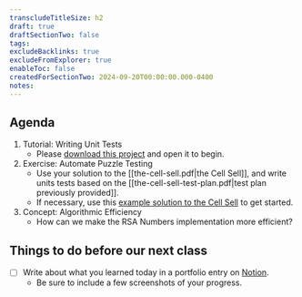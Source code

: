 ```yaml
---
transcludeTitleSize: h2
draft: true
draftSectionTwo: false
tags:
excludeBacklinks: true
excludeFromExplorer: true
enableToc: false
createdForSectionTwo: 2024-09-20T00:00:00.000-0400
notes: 
---
```

## Agenda
1. Tutorial: Writing Unit Tests
    - Please [download this project](https://github.com/lcs-rgordon/RSANumbers2024/archive/77ab56bc874b69109ddf0c991059a86ed7daab0d.zip) and open it to begin.
2. Exercise: Automate Puzzle Testing
    - Use your solution to the [[the-cell-sell.pdf|the Cell Sell]], and write units tests based on the [[the-cell-sell-test-plan.pdf|test plan previously provided]].
    - If necessary, use this [example solution to the Cell Sell](https://github.com/lcs-rgordon/CellSell2024/archive/999b1e9c76c3cbf2a8ee892fb480c93b96c2e24a.zip) to get started.
3. Concept: Algorithmic Efficiency
	- How can we make the RSA Numbers implementation more efficient?

## Things to do before our next class

- [ ] Write about what you learned today in a portfolio entry on [Notion](https://notion.so).
	- Be sure to include a few screenshots of your progress.